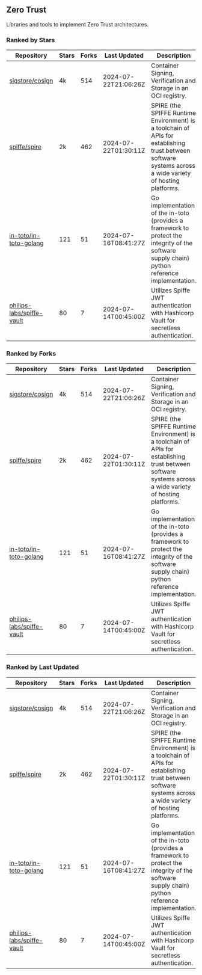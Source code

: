 ## Zero Trust

Libraries and tools to implement Zero Trust architectures.

### Ranked by Stars

| Repository | Stars | Forks | Last Updated | Description | 
|------------|-------|-------|--------------|-------------|
| [sigstore/cosign](https://github.com/sigstore/cosign) | 4k | 514 | 2024-07-22T21:06:26Z |  Container Signing, Verification and Storage in an OCI registry. |
| [spiffe/spire](https://github.com/spiffe/spire) | 2k | 462 | 2024-07-22T01:30:11Z |  SPIRE (the SPIFFE Runtime Environment) is a toolchain of APIs for establishing trust between software systems across a wide variety of hosting platforms. |
| [in-toto/in-toto-golang](https://github.com/in-toto/in-toto-golang) | 121 | 51 | 2024-07-16T08:41:27Z |  Go implementation of the in-toto (provides a framework to protect the integrity of the software supply chain) python reference implementation. |
| [philips-labs/spiffe-vault](https://github.com/philips-labs/spiffe-vault) | 80 | 7 | 2024-07-14T00:45:00Z |  Utilizes Spiffe JWT authentication with Hashicorp Vault for secretless authentication. |

### Ranked by Forks

| Repository | Stars | Forks | Last Updated | Description | 
|------------|-------|-------|--------------|-------------|
| [sigstore/cosign](https://github.com/sigstore/cosign) | 4k | 514 | 2024-07-22T21:06:26Z |  Container Signing, Verification and Storage in an OCI registry. |
| [spiffe/spire](https://github.com/spiffe/spire) | 2k | 462 | 2024-07-22T01:30:11Z |  SPIRE (the SPIFFE Runtime Environment) is a toolchain of APIs for establishing trust between software systems across a wide variety of hosting platforms. |
| [in-toto/in-toto-golang](https://github.com/in-toto/in-toto-golang) | 121 | 51 | 2024-07-16T08:41:27Z |  Go implementation of the in-toto (provides a framework to protect the integrity of the software supply chain) python reference implementation. |
| [philips-labs/spiffe-vault](https://github.com/philips-labs/spiffe-vault) | 80 | 7 | 2024-07-14T00:45:00Z |  Utilizes Spiffe JWT authentication with Hashicorp Vault for secretless authentication. |

### Ranked by Last Updated

| Repository | Stars | Forks | Last Updated | Description | 
|------------|-------|-------|--------------|-------------|
| [sigstore/cosign](https://github.com/sigstore/cosign) | 4k | 514 | 2024-07-22T21:06:26Z |  Container Signing, Verification and Storage in an OCI registry. |
| [spiffe/spire](https://github.com/spiffe/spire) | 2k | 462 | 2024-07-22T01:30:11Z |  SPIRE (the SPIFFE Runtime Environment) is a toolchain of APIs for establishing trust between software systems across a wide variety of hosting platforms. |
| [in-toto/in-toto-golang](https://github.com/in-toto/in-toto-golang) | 121 | 51 | 2024-07-16T08:41:27Z |  Go implementation of the in-toto (provides a framework to protect the integrity of the software supply chain) python reference implementation. |
| [philips-labs/spiffe-vault](https://github.com/philips-labs/spiffe-vault) | 80 | 7 | 2024-07-14T00:45:00Z |  Utilizes Spiffe JWT authentication with Hashicorp Vault for secretless authentication. |

